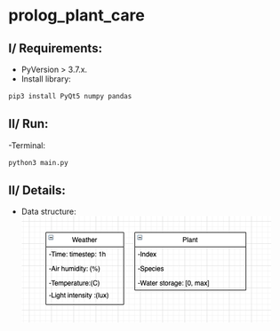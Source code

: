 # prolog_plant_care
## I/ Requirements:
- PyVersion > 3.7.x.
- Install library:
```sh
pip3 install PyQt5 numpy pandas
```
## II/ Run:
-Terminal:
```sh
python3 main.py
```
## II/ Details:
- Data structure:
![image](https://github.com/anewday1999/prolog_plant_care/blob/main/209498487_427430094891613_8104585248995227571_n.png)
